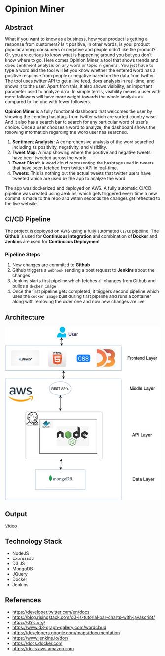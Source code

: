 # Opinion Miner

## Abstract

What if you want to know as a business, how your product is getting a response from customers? Is it positive, in other words, is your product popular among consumers or negative and people didn’t like the product? Or, you are curious to know what is happening around you but you don’t know where to go. Here comes Opinion Miner, a tool that shows trends and does sentiment analysis on any word or topic in general. You just have to type a word and the tool will let you know whether the entered word has a positive response from people or negative based on the data from twitter. The tool uses twitter API to get a live feed, does analysis in real-time, and shows it to the user. Apart from this, it also shows visibility, an important parameter used to analyze data. In simple terms, visibility means a user with more followers will have more weight towards the whole analysis as compared to the one with fewer followers. 

**Opinion Miner** is a fully functional dashboard that welcomes the user by showing the trending hashtags from twitter which are sorted country wise. And it also has a search bar to search for any particular word of user’s choice. Once a user chooses a word to analyze, the dashboard shows the following information regarding the word user has searched.

1. **Sentiment Analysis:** A comprehensive analysis of the word searched including its positivity, negativity, and visibility.
2. **Tweet Map:** A map showing where the positive and negative tweets have been tweeted across the world.
3. **Tweet Cloud:** A word cloud representing the hashtags used in tweets that have been fetched from twitter API in real-time.  
4. **Tweets:** This is nothing but the actual tweets that twitter users have tweeted which are used by the app to analyze the word.

The app was dockerized and deployed on AWS. A fully automatic CI/CD pipeline was created using Jenkins, which gets triggered every time a new commit is made to the repo and within seconds the changes get reflected to the live website.

## CI/CD Pipeline

The project is deployed on AWS using a fully automated `CI/CD` pipeline. The **Github** is used for **Continuous Integration** and combination of **Docker** and **Jenkins** are used for **Continuous Deployment**.

### Pipeline Steps

1. New changes are commited to **Github**
2. Github triggers a `webhook` sending a post request to **Jenkins** about the changes
3. Jenkins starts first pipeline which fetches all changes from Github and builds a `docker image`
4. Once the first pipeline gets completed, it triggers second pipeline which uses the `docker image` built during first pipeline and runs a container along with removing the older one and now new changes are live

## Architecture

!["Architecture"](Images/architecture.jpg)

## Output

[Video](Output/ "Output")

## Technology Stack

* NodeJS
* ExpressJS
* D3 JS
* MongoDB
* JQuery
* Docker
* Jenkins

## References

* https://developer.twitter.com/en/docs
* https://blog.risingstack.com/d3-js-tutorial-bar-charts-with-javascript/
* https://d3js.org/
* https://www.d3-graph-gallery.com/wordcloud
* https://developers.google.com/maps/documentation
* https://www.jenkins.io/doc/
* https://docs.docker.com
* https://docs.aws.amazon.com